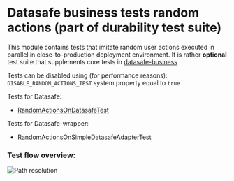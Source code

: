 # Datasafe business tests random actions (part of durability test suite)

This module contains tests that imitate random user actions executed in parallel in close-to-production 
deployment environment. It is rather **optional** test suite that supplements core tests in 
[datasafe-business](../../datasafe-business/src/test/java/de/adorsys/datasafe/business/impl/e2e)

Tests can be disabled using (for performance reasons): 
`DISABLE_RANDOM_ACTIONS_TEST` system property equal to `true`

Tests for Datasafe:
 - [RandomActionsOnDatasafeTest](src/test/java/de/adorsys/datasafe/business/impl/e2e/randomactions/RandomActionsOnDatasafeTest.java)

Tests for Datasafe-wrapper:
 - [RandomActionsOnSimpleDatasafeAdapterTest](src/test/java/de/adorsys/datasafe/business/impl/e2e/randomactions/RandomActionsOnSimpleDatasafeAdapterTest.java)

### Test flow overview:
![Path resolution](http://www.plantuml.com/plantuml/proxy?src=https://raw.githubusercontent.com/adorsys/datasafe/develop/datasafe-business-tests/datasafe-business-tests-random-actions/high_level_view.puml&fmt=svg&vvv=2&sanitize=true)
